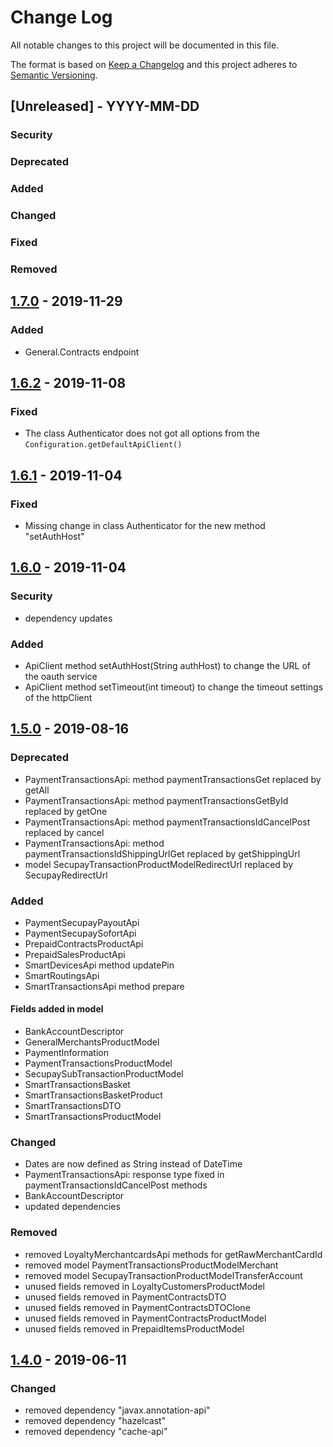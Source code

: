 # Change Log
All notable changes to this project will be documented in this file.

The format is based on [Keep a Changelog](http://keepachangelog.com/)
and this project adheres to [Semantic Versioning](http://semver.org/).

## [Unreleased] - YYYY-MM-DD

### Security

### Deprecated

### Added

### Changed

### Fixed

### Removed


## [1.7.0] - 2019-11-29


### Added

- General.Contracts endpoint


## [1.6.2] - 2019-11-08


### Fixed

- The class Authenticator does not got all options from the `Configuration.getDefaultApiClient()`


## [1.6.1] - 2019-11-04


### Fixed

- Missing change in class Authenticator for the new method "setAuthHost"


## [1.6.0] - 2019-11-04

### Security

- dependency updates

### Added

- ApiClient method setAuthHost(String authHost) to change the URL of the oauth service
- ApiClient method setTimeout(int timeout) to change the timeout settings of the httpClient


## [1.5.0] - 2019-08-16

### Deprecated

- PaymentTransactionsApi: method paymentTransactionsGet replaced by getAll
- PaymentTransactionsApi: method paymentTransactionsGetById replaced by getOne
- PaymentTransactionsApi: method paymentTransactionsIdCancelPost replaced by cancel
- PaymentTransactionsApi: method paymentTransactionsIdShippingUrlGet replaced by getShippingUrl
- model SecupayTransactionProductModelRedirectUrl replaced by SecupayRedirectUrl

### Added

- PaymentSecupayPayoutApi
- PaymentSecupaySofortApi
- PrepaidContractsProductApi
- PrepaidSalesProductApi
- SmartDevicesApi method updatePin
- SmartRoutingsApi
- SmartTransactionsApi method prepare

#### Fields added in model

- BankAccountDescriptor
- GeneralMerchantsProductModel
- PaymentInformation
- PaymentTransactionsProductModel
- SecupaySubTransactionProductModel
- SmartTransactionsBasket
- SmartTransactionsBasketProduct
- SmartTransactionsDTO
- SmartTransactionsProductModel

### Changed

- Dates are now defined as String instead of DateTime
- PaymentTransactionsApi: response type fixed in paymentTransactionsIdCancelPost methods
- BankAccountDescriptor
- updated dependencies

### Removed

- removed LoyaltyMerchantcardsApi methods for getRawMerchantCardId
- removed model PaymentTransactionsProductModelMerchant
- removed model SecupayTransactionProductModelTransferAccount
- unused fields removed in LoyaltyCustomersProductModel
- unused fields removed in PaymentContractsDTO
- unused fields removed in PaymentContractsDTOClone
- unused fields removed in PaymentContractsProductModel
- unused fields removed in PrepaidItemsProductModel


## [1.4.0] - 2019-06-11

### Changed

- removed dependency "javax.annotation-api"
- removed dependency "hazelcast"
- removed dependency "cache-api"




[1.3.1]:https://github.com/secuconnect/secuconnect-java-sdk/releases/tag/v0.1.0
[1.4.0]:https://github.com/secuconnect/secuconnect-java-sdk/compare/1.3.1...1.4.0
[1.5.0]:https://github.com/secuconnect/secuconnect-java-sdk/compare/1.4.0...1.5.0
[1.6.0]:https://github.com/secuconnect/secuconnect-java-sdk/compare/1.5.0...1.6.0
[1.6.1]:https://github.com/secuconnect/secuconnect-java-sdk/compare/1.6.0...1.6.1
[1.6.2]:https://github.com/secuconnect/secuconnect-java-sdk/compare/1.6.1...1.6.2
[1.7.0]:https://github.com/secuconnect/secuconnect-java-sdk/compare/1.6.2...1.7.0
